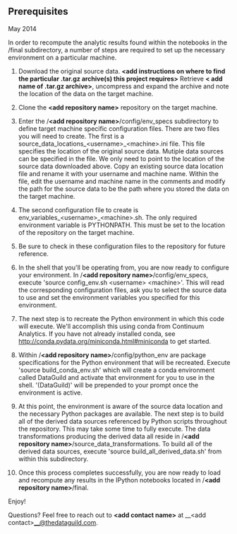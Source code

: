 Prerequisites
-------------

May 2014

In order to recompute the analytic results found within the notebooks in 
the /final subdirectory, a number of steps are required to set up the necessary
environment on a particular machine. 

1. Download the original source data. __\<add instructions on where to find the 
particular .tar.gz archive(s) this project requires\>__ 
Retrieve __\< add name of .tar.gz archive\>__, uncompress and expand the archive and
note the location of the data on the target machine. 

2. Clone the __\<add repository name\>__ repository on the target machine. 

3. Enter the /__\<add repository name\>__/config/env_specs subdirectory to define
target machine specific configuration files. There are two files you will need 
to create. The first is a source_data_locations_\<username\>_\<machine\>.ini file. 
This file specifies the location of the original source data. Mutiple data 
sources can be specified in the file. We only need to point to the location of 
the source data downloaded above. Copy an existing source data location file 
and rename it with your username and machine name. Within the file, edit the 
username and machine name in the comments and modify the path for the <name of 
source data> source data to be the path where you stored the data on the target 
machine. 

4. The second configuration file to create is env_variables_\<username\>_\<machine\>.sh.
The only required environment variable is PYTHONPATH. This must be set to the
location of the <repository name> repository on the target machine. 

5. Be sure to check in these configuration files to the repository for future 
reference.

6. In the shell that you'll be operating from, you are now ready to configure 
your environment. In /__\<add repository name\>__/config/env_specs, execute 
'source config_env.sh \<username\> \<machine\>'. This will read the corresponding 
configuration files, ask you to select the source data to use and set the 
environment variables you specified for this environment. 

7. The next step is to recreate the Python environment in which this code will 
execute. We'll accomplish this using conda from Continuum Analytics. If you 
have not already installed conda, see http://conda.pydata.org/miniconda.html#miniconda
to get started. 

8. Within /__\<add repository name\>__/config/python_env are package specifications for the 
Python environment that will be recreated. Execute 'source build_conda_env.sh' 
which will create a conda environment called DataGuild and activate that 
environment for you to use in the shell. '(DataGuild)' will be prepended to your 
prompt once the environment is active. 

9. At this point, the environment is aware of the source data location and the
necessary Python packages are available. The next step is to build all of the
derived data sources referenced by Python scripts throughout the repository. This 
may take some time to fully execute. The data transformations producing the 
derived data all reside in /__\<add repository name\>__/source_data_transformations. To 
build all of the derived data sources, execute 'source build_all_derived_data.sh' 
from within this subdirectory. 

10. Once this process completes successfully, you are now ready to load and 
recompute any results in the IPython notebooks located in 
/__\<add repository name\>__/final.

Enjoy!

Questions? Feel free to reach out to __\<add contact name\>__ at __\<add contact\>__@thedataguild.com. 
